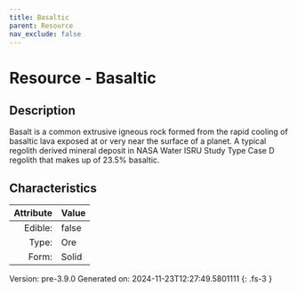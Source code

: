 ```yaml
---
title: Basaltic
parent: Resource
nav_exclude: false
---
```

# Resource - Basaltic

## Description
 &#10;&#9;&#9;Basalt is a common extrusive igneous rock formed from the rapid cooling&#10;&#9;&#9;of basaltic lava exposed at or very near the surface of a planet. A typical regolith derived mineral deposit&#10;&#9;&#9;in NASA Water ISRU Study Type Case D regolith that makes up of 23.5% basaltic. 

## Characteristics

| Attribute      | Value |
|--------:|:------|
|Edible:|false|
|Type:|Ore|
|Form:|Solid|
 



    

Version: pre-3.9.0 Generated on: 2024-11-23T12:27:49.5801111
{: .fs-3 }
